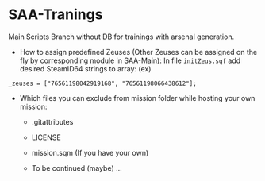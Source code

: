 # SAA-Tranings
Main Scripts Branch without DB for trainings with arsenal generation.

- How to assign predefined Zeuses (Other Zeuses can be assigned on the fly by corresponding module in SAA-Main):
In file `initZeus.sqf` add desired SteamID64 strings to array:
(ex)  

`_zeuses = ["76561198042919168", "76561198066438612"];`

- Which files you can exclude from mission folder while hosting your own mission:
  - .gitattributes
  - LICENSE
  - mission.sqm (If you have your own)
  
  - To be continued (maybe) ...

